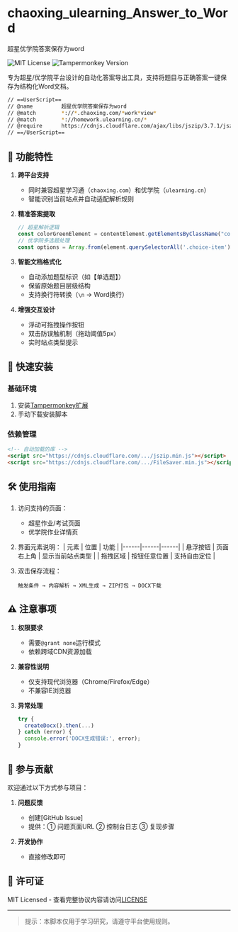 # chaoxing_ulearning_Answer_to_Word
 超星优学院答案保存为word


![MIT License](https://img.shields.io/badge/license-MIT-blue) 
![Tampermonkey Version](https://img.shields.io/badge/Tampermonkey-v4.16-green)

专为超星/优学院平台设计的自动化答案导出工具，支持将题目与正确答案一键保存为结构化Word文档。

```bash
// ==UserScript==
// @name         超星优学院答案保存为word
// @match        *://*.chaoxing.com/*work*view*
// @match        *://homework.ulearning.cn/*
// @require      https://cdnjs.cloudflare.com/ajax/libs/jszip/3.7.1/jszip.min.js
// ==/UserScript==
```

## 🌟 功能特性 
1. **跨平台支持**
   - 同时兼容超星学习通（`chaoxing.com`）和优学院（`ulearning.cn`）
   - 智能识别当前站点并自动适配解析规则

2. **精准答案提取**
   ```javascript
   // 超星解析逻辑
   const colorGreenElement = contentElement.getElementsByClassName("colorGreen")[0];
   // 优学院多选题处理
   const options = Array.from(element.querySelectorAll('.choice-item')).map(...);
   ```

3. **智能文档格式化**
   - 自动添加题型标识（如【单选题】）
   - 保留原始题目层级结构
   - 支持换行符转换（`\n` → Word换行）

4. **增强交互设计**
   - 浮动可拖拽操作按钮
   - 双击防误触机制（拖动阈值5px）
   - 实时站点类型提示

## 🚀 快速安装
### 基础环境
1. 安装[Tampermonkey扩展](https://www.tampermonkey.net/)
2. 手动下载安装脚本

### 依赖管理
```html
<!-- 自动加载的库 -->
<script src="https://cdnjs.cloudflare.com/.../jszip.min.js"></script>
<script src="https://cdnjs.cloudflare.com/.../FileSaver.min.js"></script>
```

## 🛠 使用指南 
1. 访问支持的页面：
   - 超星作业/考试页面
   - 优学院作业详情页

2. 界面元素说明：
   | 元素 | 位置 | 功能 |
   |------|------|------|
   | 悬浮按钮 | 页面右上角 | 显示当前站点类型 |
   | 拖拽区域 | 按钮任意位置 | 支持自由定位 |

3. 双击保存流程：
   ```
   触发条件 → 内容解析 → XML生成 → ZIP打包 → DOCX下载
   ```

## ⚠️ 注意事项 
1. **权限要求**
   - 需要`@grant none`运行模式
   - 依赖跨域CDN资源加载

2. **兼容性说明**
   - 仅支持现代浏览器（Chrome/Firefox/Edge）
   - 不兼容IE浏览器

3. **异常处理**
   ```javascript
   try {
     createDocx().then(...)
   } catch (error) {
     console.error('DOCX生成错误:', error);
   }
   ```

## 🤝 参与贡献 
欢迎通过以下方式参与项目：
1. **问题反馈**
   - 创建[GitHub Issue]
   - 提供：① 问题页面URL ② 控制台日志 ③ 复现步骤

2. **开发协作**
   - 直接修改即可

## 📜 许可证
MIT Licensed - 查看完整协议内容请访问[LICENSE](LICENSE)

---

> 提示：本脚本仅用于学习研究，请遵守平台使用规则。



